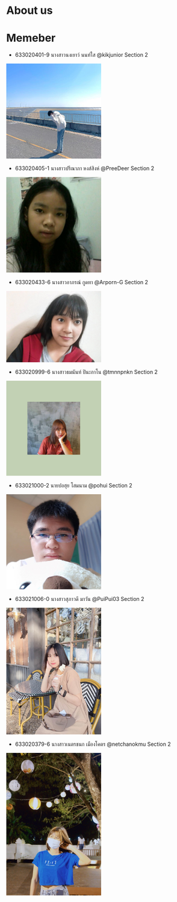 <h1>About us</h1>

# Memeber

- 633020401-9	 นางสาวนงเยาว์ นนท์ใส		@kikjunior		Section 2

<img src="https://raw.githubusercontent.com/softenlab/lab4/main/media/kik.jpg" width=50% height=50%>

- 633020405-1	 นางสาวปรีณาภา หงส์สิงห์		@PreeDeer		Section 2

<img src="https://raw.githubusercontent.com/softenlab/lab4/main/media/deer.jpg" width=50% height=50%>

- 633020433-6	 นางสาวอาภรณ์ กูดทา			@Arporn-G		Section 2

<img src="https://raw.githubusercontent.com/softenlab/lab4/main/media/ploy.jpg" width=50% height=50%>

- 633020999-6	 นางสาวธมนันท์ ปินะกาโน		@tmnnpnkn		Section 2

<img src="https://raw.githubusercontent.com/softenlab/lab4/main/media/som.jpg" width=50% height=50%>

- 633021000-2	 นายปอฮุย โสมนาม			@pohui			Section 2
<img src="https://raw.githubusercontent.com/softenlab/lab4/main/media/pohui.jpg" width=50% height=50%>

- 633021006-0	 นางสาวสุภาวดี มาวัน			@PuiPui03		Section 2

<img src="https://raw.githubusercontent.com/softenlab/lab4/main/media/pui.jpg" width=50% height=50%>

- 633020379-6	 นางสาวเนตรชนก เมืองโคตร			@netchanokmu		Section 2

<img src="https://raw.githubusercontent.com/softenlab/lab4/main/media/pim.jpg" width=50% height=50%>
